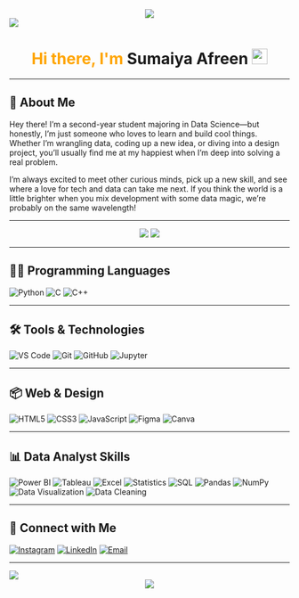 <!-- Colorful Gradient Wave Header -->
<div align="center">
  <img src="https://capsule-render.vercel.app/api?type=wave&color=gradient&height=150&section=header" />
</div>

<img style="cursor: pointer;" src="/top.svg"/>

<h1 align="center" style="color:orange;">
  Hi there, I'm <a target="_blank">Sumaiya Afreen</a>
  <img src="https://media.giphy.com/media/hvRJCLFzcasrR4ia7z/giphy.gif" width="28px"/>
</h1>

---

## 🚀 About Me

Hey there! I’m a second-year student majoring in Data Science—but honestly, I’m just someone who loves to learn and build cool things. Whether I’m wrangling data, coding up a new idea, or diving into a design project, you’ll usually find me at my happiest when I’m deep into solving a real problem.

I’m always excited to meet other curious minds, pick up a new skill, and see where a love for tech and data can take me next. If you think the world is a little brighter when you mix development with some data magic, we’re probably on the same wavelength!



---

<div align="center">
    <img width="auto" height="auto" src="https://github-readme-stats.vercel.app/api?username=afreensumai64&show_icons=true&theme=radical&hide_border=true"/>
    <img width="auto" height="auto" src="https://github-readme-streak-stats.herokuapp.com/?user=afreensumai64&hide_border=true&theme=radical"/><br>
</div>

---

## 👨‍💻 Programming Languages

![Python](https://img.shields.io/badge/Python-3776AB?style=for-the-badge&logo=python&logoColor=white)
![C](https://img.shields.io/badge/C-00599C?style=for-the-badge&logo=c&logoColor=white)
![C++](https://img.shields.io/badge/C++-00599C?style=for-the-badge&logo=cplusplus&logoColor=white)

---

## 🛠️ Tools & Technologies

![VS Code](https://img.shields.io/badge/VS%20Code-007ACC?style=for-the-badge&logo=visual-studio-code&logoColor=white)
![Git](https://img.shields.io/badge/Git-F05032?style=for-the-badge&logo=git&logoColor=white)
![GitHub](https://img.shields.io/badge/GitHub-181717?style=for-the-badge&logo=github&logoColor=white)
![Jupyter](https://img.shields.io/badge/Jupyter-F37626?style=for-the-badge&logo=jupyter&logoColor=white)

---

## 📦 Web & Design

![HTML5](https://img.shields.io/badge/HTML5-E34F26?style=for-the-badge&logo=html5&logoColor=white)
![CSS3](https://img.shields.io/badge/CSS3-1572B6?style=for-the-badge&logo=css3&logoColor=white)
![JavaScript](https://img.shields.io/badge/JavaScript-F7DF1E?style=for-the-badge&logo=javascript&logoColor=black)
![Figma](https://img.shields.io/badge/Figma-F24E1E?style=for-the-badge&logo=figma&logoColor=white)
![Canva](https://img.shields.io/badge/Canva-00C4CC?style=for-the-badge&logo=canva&logoColor=white)

---

## 📊 Data Analyst Skills

![Power BI](https://img.shields.io/badge/Power%20BI-F2C811?style=for-the-badge&logo=powerbi&logoColor=black)
![Tableau](https://img.shields.io/badge/Tableau-E97627?style=for-the-badge&logo=tableau&logoColor=white)
![Excel](https://img.shields.io/badge/Excel-217346?style=for-the-badge&logo=microsoft-excel&logoColor=white)
![Statistics](https://img.shields.io/badge/Statistics-4B8BBE?style=for-the-badge&logo=python&logoColor=white)
![SQL](https://img.shields.io/badge/SQL-4479A1?style=for-the-badge&logo=postgresql&logoColor=white)
![Pandas](https://img.shields.io/badge/Pandas-150458?style=for-the-badge&logo=pandas&logoColor=white)
![NumPy](https://img.shields.io/badge/NumPy-013243?style=for-the-badge&logo=numpy&logoColor=white)
![Data Visualization](https://img.shields.io/badge/Data%20Visualization-FF6F00?style=for-the-badge&logo=visualstudio&logoColor=white)
![Data Cleaning](https://img.shields.io/badge/Data%20Cleaning-6C3483?style=for-the-badge&logo=python&logoColor=white)

---

## 📍 Connect with Me

[![Instagram](https://img.shields.io/badge/Instagram-E4405F?style=for-the-badge&logo=instagram&logoColor=white)](https://instagram.com/6sm14)
[![LinkedIn](https://img.shields.io/badge/LinkedIn-0A66C2?style=for-the-badge&logo=linkedin&logoColor=white)](https://linkedin.com/in/sumaiya1510)
[![Email](https://img.shields.io/badge/Email-D14836?style=for-the-badge&logo=gmail&logoColor=white)](mailto:afreensumai@email.com)


---

<img src="/bottom.svg"/>

<!-- Matching Gradient Wave Footer -->
<div align="center">
  <img src="https://capsule-render.vercel.app/api?type=wave&color=gradient&height=130&section=footer" />
</div>
